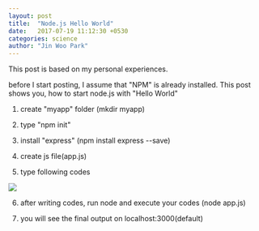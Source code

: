 ```yaml
---
layout: post
title:  "Node.js Hello World"
date:   2017-07-19 11:12:30 +0530
categories: science
author: "Jin Woo Park"
---
```

This post is based on my personal experiences.

before I start posting, I assume that "NPM" is already installed.
This post shows you, how to start node.js with "Hello World"
1.  create "myapp" folder (mkdir myapp)

2. type "npm init"

3. install "express" (npm install express --save)

4. create js file(app.js)

5. type following codes

<img src="https://medium.com/@jpar303/hello-world-for-node-js-82bc3dd8ce02">

6. after writing codes, run node and execute your codes (node app.js)

7. you will see the final output on localhost:3000(default)
